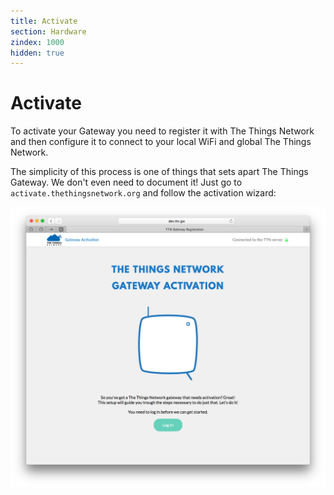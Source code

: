 ```yaml
---
title: Activate
section: Hardware
zindex: 1000
hidden: true
---
```


# Activate

To activate your Gateway you need to register it with The Things Network and then configure it to connect to your local WiFi and global The Things Network.

The simplicity of this process is one of things that sets apart The Things Gateway. We don't even need to document it! Just go to `activate.thethingsnetwork.org` and follow the activation wizard:

![Wizard](wizard.png)
